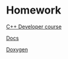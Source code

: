 # Homework

[C++ Developer course](https://otus.ru/lessons/razrabotchik-c++/)

[Docs](https://andreyc2018.github.io/homework/)

[Doxygen](https://andreyc2018.github.io/homework/html/index.html)

